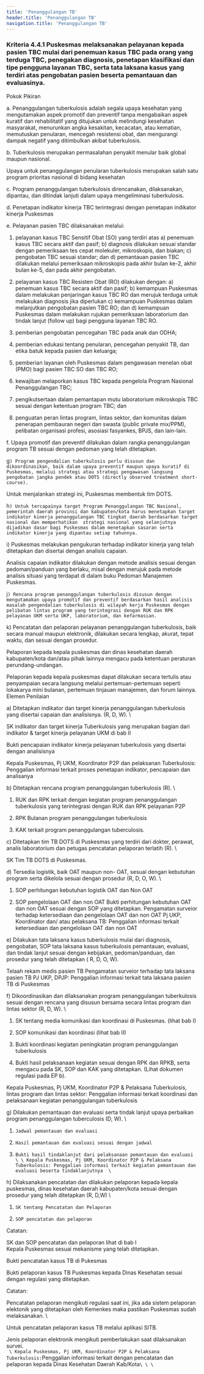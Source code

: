 ```yaml
---
title: 'Penanggulangan TB'
header.title: 'Penanggulangan TB'
navigation.title: 'Penanggulangan TB'
---
```


### Kriteria 4.4.1 Puskesmas melaksanakan pelayanan kepada pasien TBC mulai dari penemuan kasus TBC pada orang yang terduga TBC, penegakan diagnosis, penetapan klasifikasi dan tipe pengguna layanan TBC, serta tata laksana kasus yang terdiri atas pengobatan pasien beserta pemantauan dan evaluasinya. 



Pokok Pikiran 

a. Penanggulangan tuberkulosis adalah segala upaya kesehatan yang mengutamakan aspek promotif dan preventif tanpa mengabaikan aspek kuratif dan rehabilitatif yang ditujukan untuk melindungi kesehatan masyarakat, menurunkan angka kesakitan, kecacatan, atau kematian, memutuskan penularan, mencegah resistensi obat, dan mengurangi dampak negatif yang ditimbulkan akibat tuberkulosis. 

b. Tuberkulosis merupakan permasalahan penyakit menular baik global maupun nasional. 

Upaya untuk penanggulangan penularan tuberkulosis merupakan salah satu program prioritas nasional di bidang kesehatan 

c. Program penanggulangan tuberkulosis direncanakan, dilaksanakan, dipantau, dan ditindak lanjuti dalam upaya mengeliminasi tuberkulosis. 

d. Penetapan indikator kinerja TBC terintegrasi dengan penetapan indikator kinerja Puskesmas 

e. Pelayanan pasien TBC dilaksanakan melalui: 

1. pelayanan kasus TBC Sensitif Obat (SO) yang terdiri atas 
a) penemuan kasus TBC secara aktif dan pasif; 
b) diagnosis dilakukan sesuai standar dengan pemeriksaan tes cepat molekuler, mikroskopis, dan biakan; 
c) pengobatan TBC sesuai standar; dan 
d) pemantauan pasien TBC dilakukan melalui pemeriksaan mikroskopis pada akhir bulan ke-2, akhir bulan ke-5, dan pada akhir pengobatan. 

2. pelayanan kasus TBC Resisten Obat (RO) dilakukan dengan: 
a) penemuan kasus TBC secara aktif dan pasif; 
b) kemampuan Puskesmas dalam melakukan penjaringan kasus TBC RO dan merujuk terduga untuk melakukan diagnosis jika diperlukan 
c) kemampuan Puskesmas dalam melanjutkan pengobatan pasien TBC RO; dan 
d) kemampuan Puskesmas dalam melakukan rujukan pemeriksaan laboratorium dan tindak lanjut (follow up) bagi pengguna layanan TBC RO. 

3. pemberian pengobatan pencegahan TBC pada anak dan ODHA; 

4. pemberian edukasi tentang penularan, pencegahan penyakit TB, dan etika batuk kepada pasien dan keluarga; 

5. pemberian layanan oleh Puskesmas dalam pengawasan menelan obat (PMO) bagi pasien TBC SO dan TBC RO; 

6. kewajiban melaporkan kasus TBC kepada pengelola Program Nasional Penanggulangan TBC; 

7. pengikutsertaan dalam pemantapan mutu laboratorium mikroskopis TBC sesuai dengan ketentuan program TBC; dan 

8. penguatan peran lintas program, lintas  sektor, dan komunitas dalam penerapan pembauran negeri dan swasta (public private mix/PPM), pelibatan organisasi profesi, asosiasi fasyankes, BPJS, dan lain-lain. 

f. Upaya promotif dan preventif dilakukan dalam rangka penanggulangan program TB sesuai dengan pedoman yang telah ditetapkan. 



g`) Program pengendalian tuberkulosis perlu disusun dan dikoordinasikan, baik dalam upaya preventif maupun upaya kuratif di Puskesmas, melalui strategi atau strategi pengawasan langsung pengobatan jangka pendek atau DOTS (directly observed treatment short- course). `



Untuk menjalankan strategi ini, Puskesmas membentuk tim DOTS. 



h`) Untuk tercapainya target Program Penanggulangan TBC Nasional, pemerintah daerah provinsi dan kabupaten/kota harus menetapkan target indikator kinerja penanggulangan TBC tingkat daerah berdasarkan target nasional dan memperhatikan  strategi nasional yang selanjutnya dijadikan dasar bagi Puskesmas dalam menetapkan sasaran serta indikator kinerja yang dipantau setiap tahunnya. `



i) Puskesmas melakukan pengukuran terhadap indikator kinerja yang telah ditetapkan dan disertai dengan analisis capaian. 

Analisis capaian indikator dilakukan dengan metode        analisis sesuai dengan pedoman/panduan yang berlaku, misal dengan merujuk pada metode analisis situasi yang terdapat di dalam buku Pedoman Manajemen Puskesmas. 



j`) Rencana program penanggulangan tuberkulosis disusun dengan mengutamakan upaya promotif dan preventif berdasarkan hasil analisis masalah pengendalian tuberkulosis di wilayah kerja Puskesmas dengan pelibatan lintas program yang terintegrasi dengan RUK dan RPK pelayanan UKM serta UKP, laboratorium, dan kefarmasian. `



k) Pencatatan dan pelaporan pelayanan penanggulangan tuberkulosis, baik secara manual maupun elektronik, dilakukan secara lengkap, akurat, tepat waktu, dan sesuai dengan prosedur. 

Pelaporan kepada kepala puskesmas dan dinas kesehatan daerah kabupaten/kota dan/atau pihak  lainnya  mengacu pada ketentuan peraturan perundang-undangan. 

Pelaporan kepada kepala puskesmas dapat dilakukan secara tertulis atau penyampaian secara langsung melalui pertemuan-pertemuan seperti lokakarya mini bulanan, pertemuan tinjauan manajemen, dan forum lainnya. 
Elemen Penilaian 




 a) Ditetapkan indikator dan target kinerja penanggulangan tuberkulosis yang disertai capaian dan analisisnya. (R, D, W).  \




SK indikator dan target kinerja Tuberkulosis yang merupakan bagian dari indikator & target kinerja pelayanan UKM di bab II
 
Bukti pencapaian indikator kinerja pelayanan tuberkulosis yang disertai dengan analisisnya 
 
Kepala Puskesmas, Pj UKM, Koordinator P2P dan pelaksanan Tuberkulosis: Penggalian informasi terkait proses penetapan indikator, pencapaian dan analisanya 




 b) Ditetapkan rencana program penanggulangan tuberkulosis (R).  \




1. RUK dan RPK terkait dengan kegiatan program penanggulangan tuberkulosis yang terintegrasi dengan RUK dan RPK pelayanan P2P 

2. RPK Bulanan program penanggulangan tuberkulosis 

3. KAK terkait program penanggulangan tuberculosis. 




 c) Ditetapkan tim TB DOTS di Puskesmas yang terdiri dari dokter, perawat, analis laboratorium dan petugas pencatatan pelaporan terlatih (R).  \




SK Tim TB DOTS di Puskesmas. 




 d) Tersedia logistik, baik OAT maupun non- OAT, sesuai dengan kebutuhan program serta dikelola sesuai dengan prosedur (R, D, O, W).  \




1. SOP perhitungan kebutuhan logistik OAT dan Non OAT 


2. SOP pengelolaan OAT dan non OAT 
Bukti perhitungan kebutuhan OAT dan non OAT sesuai dengan SOP yang ditetapkan. 
Pengamatan surveior terhadap ketersediaan dan pengelolaan OAT dan non OAT 
Pj UKP, Koordinator dan/ atau pelaksana TB: Penggalian informasi terkait ketersediaan dan pengelolaan OAT dan non OAT 




 e) Dilakukan tata laksana kasus tuberkulosis mulai dari diagnosis, pengobatan, SOP tata laksana kasus tuberkulosis pemantauan, evaluasi, dan tindak lanjut sesuai dengan kebijakan, pedoman/panduan, dan prosedur yang telah ditetapkan ( R, D, O, W).



Telaah rekam medis pasien TB 
Pengamatan surveior terhadap tata laksana pasien TB 
PJ UKP, DPJP: Penggalian informasi terkait tata laksana pasien TB di Puskesmas 




 f) Dikoordinasikan dan dilaksanakan program penanggulangan tuberkulosis sesuai dengan rencana yang disusun bersama secara lintas program dan lintas sektor (R, D, W).  \




1. SK tentang media komunikasi dan koordinasi di Puskesmas. (lihat bab I) 


2. SOP komunikasi dan koordinasi (lihat bab II) 
1. Bukti koordinasi kegiatan peningkatan program penanggulangan tuberkulosis 


2. Bukti hasil pelaksanaan kegiatan sesuai dengan RPK dan RPKB, serta mengacu pada  SK, SOP dan KAK yang ditetapkan. (Lihat dokumen regulasi pada EP b).
 
Kepala Puskesmas, Pj UKM, Koordinator P2P & Pelaksana Tuberkulosis, lintas program dan lintas sektor: Penggalian informasi terkait koordinasi dan pelaksanaan kegiatan penanggulangan tuberkulosis 




 g) Dilakukan pemantauan dan evaluasi serta tindak lanjut upaya perbaikan program penanggulangan tuberculosis (D, W).  \


1. `Jadwal pemantauan dan evaluasi `

2. `Hasil pemantauan dan evaluasi sesuai dengan jadwal `

3. `Bukti hasil tindaklanjut dari pelaksanaan pemantauan dan evaluasi  \
  \
Kepala Puskesmas, Pj UKM, Koordinator P2P & Pelaksana Tuberkulosis: Penggalian informasi terkait kegiatan pemantauan dan evaluasi beserta tindaklanjutnya  \
`


 h) Dilaksanakan pencatatan dan dilakukan pelaporan kepada kepala puskesmas, dinas kesehatan daerah kabupaten/kota sesuai dengan prosedur yang telah ditetapkan (R, D,W) \


1. `SK tentang Pencatatan dan Pelaporan `

2. `SOP pencatatan dan pelaporan `



Catatan: 



SK dan SOP pencatatan dan pelaporan lihat di bab I  \
Kepala Puskesmas sesuai mekanisme yang telah ditetapkan. 




Bukti pencatatan kasus TB di Pukesmas 



Bukti pelaporan kasus TB Puskesmas kepada Dinas Kesehatan sesuai dengan regulasi yang ditetapkan.

Catatan: 

Pencatatan pelaporan mengikuti regulasi saat ini, jika ada sistem pelaporan elektonik yang ditetapkan oleh Kemenkes maka pastikan Puskesmas sudah melaksanakan.  \


Untuk pencatatan pelaporan kasus TB melalui aplikasi SITB. 

 

Jenis pelaporan elektronik mengikuti pemberlakukan saat dilaksanakan survei.  \
`  \
Kepala Puskesmas, Pj UKM, Koordinator P2P & Pelaksana Tuberkulosis: `Penggalian informasi terkait dengan pencatatan dan pelaporan kepada Dinas Kesehatan Daerah Kab/Kota` \
 \
  \
 	 `








